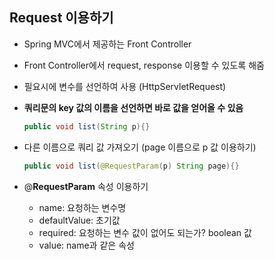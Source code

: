 ## Request 이용하기

- Spring MVC에서 제공하는 Front Controller
- Front Controller에서 request, response 이용할 수 있도록 해줌
- 필요시에 변수를 선언하여 사용 (HttpServletRequest)
- **쿼리문의 key 값의 이름을 선언하면 바로 값을 얻어올 수 있음**
    
    ```java
    public void list(String p){}
    ```
    
- 다른 이름으로 쿼리 값 가져오기 (page 이름으로 p 값 이용하기)
    
    ```java
    public void list(@RequestParam(p) String page){}
    ```
    
- @**RequestParam** 속성 이용하기
    - name: 요청하는 변수명
    - defaultValue: 초기값
    - required: 요청하는 변수 값이 없어도 되는가? boolean 값
    - value: name과 같은 속성
